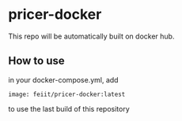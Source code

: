 # pricer-docker

This repo will be automatically built on docker hub.

## How to use

in your docker-compose.yml, add
```
image: feiit/pricer-docker:latest
```
to use the last build of this repository
